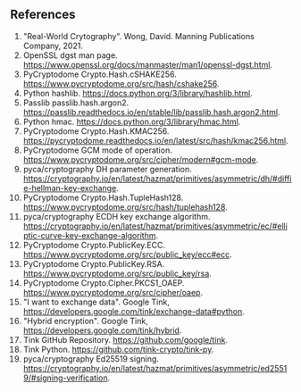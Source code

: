 ## References
1. "Real-World Crytography". Wong, David. Manning Publications Company, 2021.
1. OpenSSL dgst man page. https://www.openssl.org/docs/manmaster/man1/openssl-dgst.html.
1. PyCryptodome Crypto.Hash.cSHAKE256. https://www.pycryptodome.org/src/hash/cshake256.
1. Python hashlib. https://docs.python.org/3/library/hashlib.html.
1. Passlib passlib.hash.argon2. https://passlib.readthedocs.io/en/stable/lib/passlib.hash.argon2.html.
1. Python hmac. https://docs.python.org/3/library/hmac.html.
1. PyCryptodome Crypto.Hash.KMAC256. https://pycryptodome.readthedocs.io/en/latest/src/hash/kmac256.html.
1. PyCryptodome GCM mode of operation. https://www.pycryptodome.org/src/cipher/modern#gcm-mode.
1. pyca/cryptography DH parameter generation. https://cryptography.io/en/latest/hazmat/primitives/asymmetric/dh/#diffie-hellman-key-exchange.
2. PyCryptodome Crypto.Hash.TupleHash128. https://www.pycryptodome.org/src/hash/tuplehash128.
2. pyca/cryptography ECDH key exchange algorithm. https://cryptography.io/en/latest/hazmat/primitives/asymmetric/ec/#elliptic-curve-key-exchange-algorithm.
2. PyCryptodome Crypto.PublicKey.ECC. https://www.pycryptodome.org/src/public_key/ecc#ecc.
2. PyCryptodome Crypto.PublicKey.RSA. https://www.pycryptodome.org/src/public_key/rsa.
2. PyCryptodome Crypto.Cipher.PKCS1_OAEP. https://www.pycryptodome.org/src/cipher/oaep.
2. "I want to exchange data". Google Tink, https://developers.google.com/tink/exchange-data#python.
2. "Hybrid encryption". Google Tink, https://developers.google.com/tink/hybrid.
2. Tink GitHub Repository. https://github.com/google/tink.
2. Tink Python. https://github.com/tink-crypto/tink-py.
2. pyca/cryptography Ed25519 signing. https://cryptography.io/en/latest/hazmat/primitives/asymmetric/ed25519/#signing-verification.
